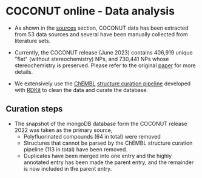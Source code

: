 # COCONUT online - Data analysis

- As shown in the [sources](sources.html) section, COCONUT data has been extracted from 53 data sources and several have been manually collected from literature sets.

- Currently, the COCONUT release (June 2023) contains 406,919 unique "flat" (without stereochemistry) NPs, and 730,441 NPs whose stereochemistry is preserved. Please refer to the original [paper](https://doi.org/10.1186/s13321-020-00478-9) for more details.

- We extensively use the [ChEMBL](https://www.ebi.ac.uk/chembl/) [structure curation pipeline](https://jcheminf.biomedcentral.com/articles/10.1186/s13321-020-00456-1) developed with [RDKit](https://www.rdkit.org/) to clean the data and curate the database.

## Curation steps

- The snapshot of the mongoDB database form the COCONUT release 2022 was taken as the primary source,
  * Polyfluorinated compounds (64 in total) were removed
  * Structures that cannot be parsed by the ChEMBL structure curation pipeline (113 in total) have been removed.
  * Duplicates have been merged into one entry and the highly annotated entry has been made the parent entry, and the remainder is now included in the parent entry.